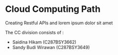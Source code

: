 # Cloud Computing Path
Creating Restful APIs and lorem ipsum dolor sit amet

The CC division consists of :

- Saidina Hikam (C287BSY3662)
- Sandy Budi Wirawan (C287BSY3649)